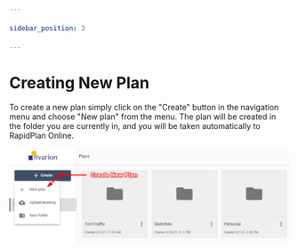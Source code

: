 ```yaml
---

sidebar_position: 3

---
```

# Creating New Plan

To create a new plan simply click on the "Create" button in the navigation menu and choose "New plan" from the menu. The plan will be created in the folder you are currently in, and you will be taken automatically to RapidPlan Online.

![Create New Plan](./assets/Creating_New_Plan.png)
